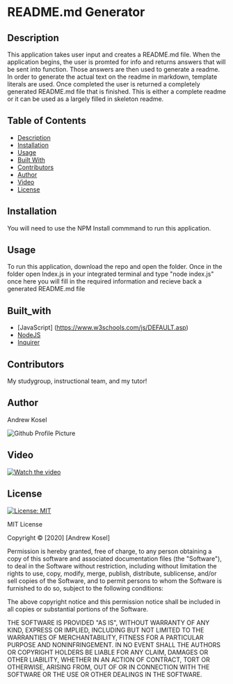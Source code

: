 # README.md Generator

## Description
This application takes user input and creates a README.md file. When the application begins, the user is promted for info and returns answers that will be sent into function. Those answers are then used to generate a readme. In order to generate the actual text on the readme in markdown, template literals are used. Once completed the user is returned a completely generated README.md file that is finished. This is either a complete readme or it can be used as a largely filled in skeleton readme.
  
## Table of Contents
* [Description](#description)
* [Installation](#installation)
* [Usage](#usage)
* [Built With](#built_with)
* [Contributors](#contributors)
* [Author](#author)
* [Video](#video)
* [License](#license)


## Installation

You will need to use the NPM Install commmand to run this application. 

## Usage

To run this application, download the repo and open the folder. Once in the folder open Index.js in your integrated terminal and type "node index.js" once here you will fill in the required information and recieve back a generated README.md file 
## Built_with

* [JavaScript] (https://www.w3schools.com/js/DEFAULT.asp)
* [NodeJS](https://nodejs.org/en/)
* [Inquirer](https://www.npmjs.com/package/inquirer)

## Contributors

My studygroup, instructional team, and my tutor!
  
## Author

Andrew Kosel
  
![Github Profile Picture](https://github.com/ph-kandy.png)

## Video

[![Watch the video](https://user-images.githubusercontent.com/70727213/95645101-c739c900-0a70-11eb-91a7-83db8ec6797b.png)](https://www.youtube.com/watch?v=BZDB2W2Ijm8&feature=youtu.be)

## License

[![License: MIT](https://img.shields.io/badge/License-MIT-blue.svg)](https://opensource.org/licenses/MIT)

MIT License

Copyright &copy; [2020] [Andrew Kosel]

Permission is hereby granted, free of charge, to any person obtaining a copy
of this software and associated documentation files (the "Software"), to deal
in the Software without restriction, including without limitation the rights
to use, copy, modify, merge, publish, distribute, sublicense, and/or sell
copies of the Software, and to permit persons to whom the Software is
furnished to do so, subject to the following conditions:

The above copyright notice and this permission notice shall be included in all
copies or substantial portions of the Software.

THE SOFTWARE IS PROVIDED "AS IS", WITHOUT WARRANTY OF ANY KIND, EXPRESS OR
IMPLIED, INCLUDING BUT NOT LIMITED TO THE WARRANTIES OF MERCHANTABILITY,
FITNESS FOR A PARTICULAR PURPOSE AND NONINFRINGEMENT. IN NO EVENT SHALL THE
AUTHORS OR COPYRIGHT HOLDERS BE LIABLE FOR ANY CLAIM, DAMAGES OR OTHER
LIABILITY, WHETHER IN AN ACTION OF CONTRACT, TORT OR OTHERWISE, ARISING FROM,
OUT OF OR IN CONNECTION WITH THE SOFTWARE OR THE USE OR OTHER DEALINGS IN THE
SOFTWARE.
